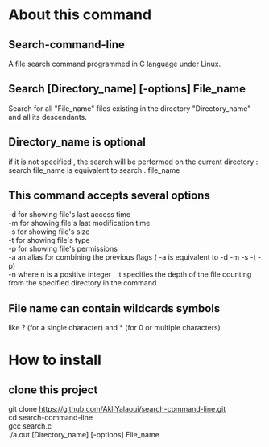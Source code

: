 # About this command

## Search-command-line
A file search command programmed in C language under Linux. 
## Search    [Directory_name]    [-options]    File_name
Search for all "File_name" files existing in the directory "Directory_name" and all its descendants.
## Directory_name is optional
if it is not specified , the search will be performed on the current directory :
search file_name is equivalent to search . file_name
## This command accepts several options
-d for showing file's last access time  
-m for showing file's last modification time   
-s for showing file's size  
-t for showing file's type  
-p for showing file's permissions  
-a an alias for combining the previous flags ( -a is equivalent to -d -m -s -t -p)  
-n where n is a positive integer , it specifies the depth of the file counting from the specified directory in the command
## File name can contain wildcards symbols
like ? (for a single character) and * (for 0 or multiple characters)

# How to install

## clone this project
git clone https://github.com/AkliYalaoui/search-command-line.git  
cd search-command-line  
gcc search.c  
./a.out [Directory_name]    [-options]    File_name